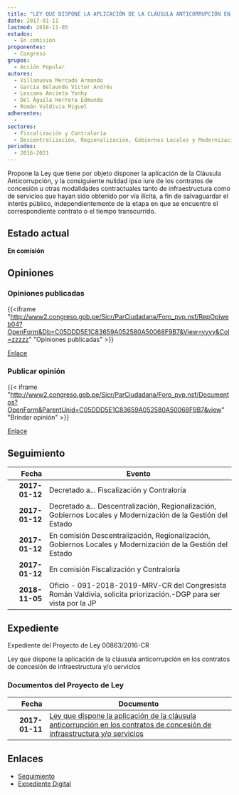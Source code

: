```yaml
---
title: "LEY QUE DISPONE LA APLICACIÓN DE LA CLÁUSULA ANTICORRUPCIÓN EN LOS CONTRATOS DE CONCESIÓN DE INFRAESTRUCTURA Y/O SERVICIOS"
date: 2017-01-11
lastmod: 2018-11-05
estados: 
  - En comisión
proponentes: 
  - Congreso
grupos: 
  - Acción Popular
autores: 
  - Villanueva Mercado Armando
  - García Belaunde Víctor Andrés
  - Lescano Ancieta Yonhy
  - Del Águila Herrera Edmundo
  - Román Valdivia Miguel
adherentes: 
  - 
sectores: 
  - Fiscalización y Contraloría
  - Descentralización, Regionalización, Gobiernos Locales y Modernización de la Gestión del Estado
periodos: 
  - 2016-2021
---
```


Propone la Ley que tiene por objeto disponer la aplicación de la Cláusula Anticorrupción, y la consiguiente nulidad ipso iure de los contratos de concesión u otras modalidades contractuales tanto de infraestructura como de servicios que hayan sido obtenido por vía ilícita, a fin de salvaguardar el interés público, independientemente de la etapa en que se encuentre el correspondiente contrato o el tiempo transcurrido.


## Estado actual

**En comisión**

## Opiniones

### Opiniones publicadas

{{<iframe "http://www2.congreso.gob.pe/Sicr/ParCiudadana/Foro_pvp.nsf/RepOpiweb04?OpenForm&Db=C05DDD5E1C83659A052580A50068F9B7&View=yyyy&Col=zzzzz" "Opiniones publicadas" >}}

[Enlace](http://www2.congreso.gob.pe/Sicr/ParCiudadana/Foro_pvp.nsf/RepOpiweb04?OpenForm&Db=C05DDD5E1C83659A052580A50068F9B7&View=yyyy&Col=zzzzz)
### Publicar opinión

{{< iframe "http://www2.congreso.gob.pe/Sicr/ParCiudadana/Foro_pvp.nsf/Documentos?OpenForm&ParentUnid=C05DDD5E1C83659A052580A50068F9B7&view" "Brindar opinión" >}}

[Enlace](http://www2.congreso.gob.pe/Sicr/ParCiudadana/Foro_pvp.nsf/Documentos?OpenForm&ParentUnid=C05DDD5E1C83659A052580A50068F9B7&view)

## Seguimiento

| Fecha | Evento |
|------:|--------|
| **2017-01-12** | Decretado a... Fiscalización y Contraloría|
| **2017-01-12** | Decretado a... Descentralización, Regionalización, Gobiernos Locales y Modernización de la Gestión del Estado|
| **2017-01-12** | En comisión Descentralización, Regionalización, Gobiernos Locales y Modernización de la Gestión del Estado|
| **2017-01-12** | En comisión Fiscalización y Contraloría|
| **2018-11-05** | Oficio - 091-2018-2019-MRV-CR del Congresista Román Valdivia, solicita priorización.-DGP para ser vista por la JP|


## Expediente

Expediente del Proyecto de Ley 00863/2016-CR

Ley que dispone la aplicación de la cláusula anticorrupción en los contratos de concesión de infraestructura y/o servicios


### Documentos del Proyecto de Ley

| Fecha | Documento |
|------:|--------|
| **2017-01-11** | [Ley que dispone la aplicación de la cláusula anticorrupción en los contratos de concesión de infraestructura y/o servicios](http://www.leyes.congreso.gob.pe/Documentos/2016_2021/Proyectos_de_Ley_y_de_Resoluciones_Legislativas/PL0086320170111..pdf) |

## Enlaces 

- [Seguimiento](http://www2.congreso.gob.pe/Sicr/TraDocEstProc/CLProLey2016.nsf/f7fff46988ca05b1052578e100829cc7/2666144cd9458b6d052580a50054a74f?OpenDocument)
- [Expediente Digital](http://www2.congreso.gob.pehttp://www2.congreso.gob.pe/Sicr/TraDocEstProc/CLProLey2016.nsf/f7fff46988ca05b1052578e100829cc7/2666144cd9458b6d052580a50054a74f?OpenDocument&Click=05257FB7005EB655.eb71d0cf91d8294e05256cdf006b5706/$Body/0.1C6C)

